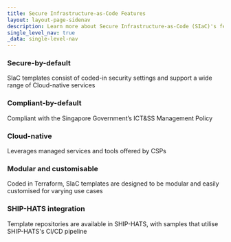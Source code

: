```yaml
---
title: Secure Infrastructure-as-Code Features
layout: layout-page-sidenav
description: Learn more about Secure Infrastructure-as-Code (SIaC)'s features and its benefits to government agencies 
single_level_nav: true
_data: single-level-nav
---
```


### Secure-by-default 
SIaC templates consist of coded-in security settings and support a wide range of Cloud-native services

### Compliant-by-default
Compliant with the Singapore Government’s ICT&SS Management Policy

### Cloud-native
Leverages managed services and tools offered by CSPs

### Modular and customisable
Coded in Terraform, SIaC templates are designed to be modular and easily customised for varying use cases

### SHIP-HATS integration
Template repositories are available in SHIP-HATS, with samples that utilise SHIP-HATS's CI/CD pipeline
